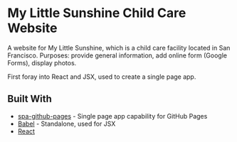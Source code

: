# My Little Sunshine Child Care Website

A website for My Little Sunshine, which is a child care facility located in San Francisco. Purposes: provide general information, add online form (Google Forms), display photos.

First foray into React and JSX, used to create a single page app.

## Built With

* [spa-github-pages](https://github.com/rafrex/spa-github-pages) - Single page app capability for GitHub Pages
* [Babel](https://babeljs.io/) - Standalone, used for JSX
* [React](https://reactjs.org/)